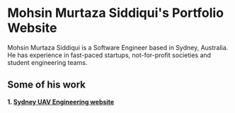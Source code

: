 # Mohsin Murtaza Siddiqui's Portfolio Website

Mohsin Murtaza Siddiqui is a Software Engineer based in Sydney, Australia. He has experience in fast-paced startups, not-for-profit societies and student engineering teams.

## Some of his work

**1. [Sydney UAV Engineering website](https://suave-society.sydney.edu.au)**
